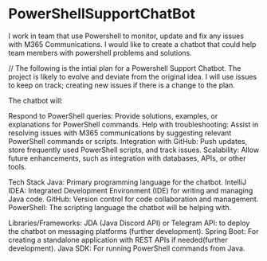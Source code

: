 # PowerShellSupportChatBot
I work in team that use Powershell to monitor, update and fix any issues with M365 Communications. I would like to create  a chatbot that could help team members with powershell problems and solutions. 

// The following is the intial plan for a Powershell Support Chatbot. The project is likely to evolve and deviate from the original idea. I will use issues to keep on track; creating new issues if there is a change to the plan.

The chatbot will:

Respond to PowerShell queries: Provide solutions, examples, or explanations for PowerShell commands.
Help with troubleshooting: Assist in resolving issues with M365 communications by suggesting relevant PowerShell commands or scripts.
Integration with GitHub: Push updates, store frequently used PowerShell scripts, and track issues.
Scalability: Allow future enhancements, such as integration with databases, APIs, or other tools.

Tech Stack
Java: Primary programming language for the chatbot.
IntelliJ IDEA: Integrated Development Environment (IDE) for writing and managing Java code.
GitHub: Version control for code collaboration and management.
PowerShell: The scripting language the chatbot will be helping with.

Libraries/Frameworks:
JDA (Java Discord API) or Telegram API: to deploy the chatbot on messaging platforms (further development).
Spring Boot: For creating a standalone application with REST APIs if needed(further development).
Java SDK: For running PowerShell commands from Java.
